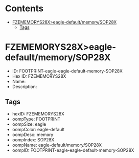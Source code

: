 



Contents
========

* [FZEMEMORYS28X>eagle-default/memory/SOP28X](#fzememorys28xeagle-defaultmemorysop28x)
	* [Tags](#tags)

# FZEMEMORYS28X>eagle-default/memory/SOP28X

- ID: FOOTPRINT-eagle-eagle-default-memory-SOP28X
- Hex ID: FZEMEMORYS28X
- Name: 
- Description: 

## Tags

- hexID: FZEMEMORYS28X
- oompType: FOOTPRINT
- oompSize: eagle
- oompColor: eagle-default
- oompDesc: memory
- oompIndex: SOP28X
- oompName: eagle-default/memory/SOP28X
- oompID: FOOTPRINT-eagle-eagle-default-memory-SOP28X
